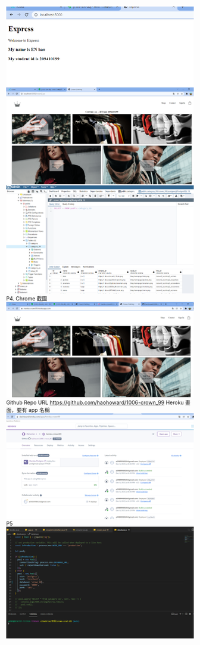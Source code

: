 ![](擷取3.PNG)
![](擷取4.PNG)
![](擷取5.PNG)
P4. 
Chrome 截圖 
![](擷取6.PNG)
Github Repo URL
https://github.com/haohoward/1006-crown_99
Heroku 畫面，要有 app 名稱
![](擷取7.PNG)
P5
![](擷取8.PNG)

